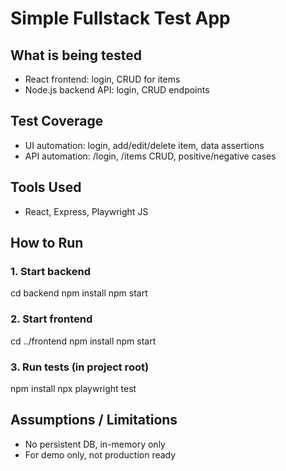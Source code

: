 # Simple Fullstack Test App

## What is being tested
- React frontend: login, CRUD for items
- Node.js backend API: login, CRUD endpoints

## Test Coverage
- UI automation: login, add/edit/delete item, data assertions
- API automation: /login, /items CRUD, positive/negative cases

## Tools Used
- React, Express, Playwright JS

## How to Run

### 1. Start backend
cd backend
npm install
npm start

### 2. Start frontend
cd ../frontend
npm install
npm start

### 3. Run tests (in project root)
npm install
npx playwright test

## Assumptions / Limitations
- No persistent DB, in-memory only
- For demo only, not production ready



